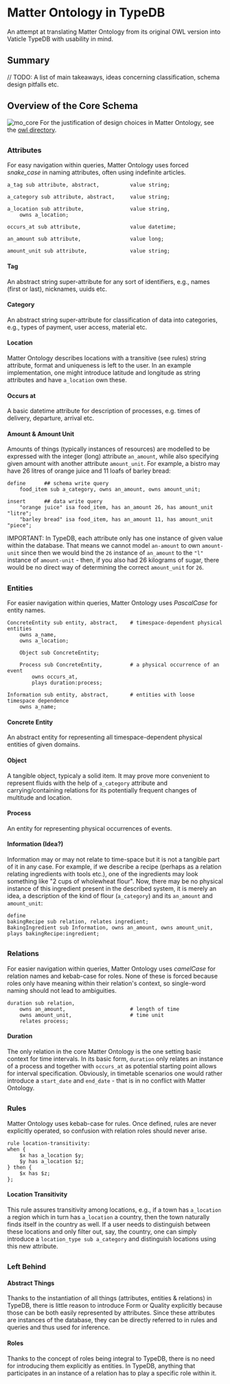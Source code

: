 # Matter Ontology in TypeDB
An attempt at translating Matter Ontology from its original OWL version into Vaticle TypeDB with usability in mind.
## Summary
// TODO: A list of main takeaways, ideas concerning classification, schema design pitfalls etc. 
## Overview of the Core Schema
![mo_core](https://user-images.githubusercontent.com/56684558/145677602-384ed825-db17-4008-9010-fd709ce0a0be.png)
For the justification of design choices in Matter Ontology, see the [owl directory](https://github.com/matterpale/matter-ontology/tree/main/owl).
##
### Attributes
For easy navigation within queries, Matter Ontology uses forced *snake_case* in naming attributes, often using indefinite articles.
```typeql
a_tag sub attribute, abstract,          value string;

a_category sub attribute, abstract,     value string;

a_location sub attribute,               value string,
    owns a_location;

occurs_at sub attribute,                value datetime;

an_amount sub attribute,                value long;

amount_unit sub attribute,              value string;
```
#### Tag
An abstract string super-attribute for any sort of identifiers, e.g., names (first or last), nicknames, uuids etc.
#### Category
An abstract string super-attribute for classification of data into categories, e.g., types of payment, user access, material etc.
#### Location
Matter Ontology describes locations with a transitive (see rules) string attribute, format and uniqueness is left to the user. In an example implementation, one might introduce latitude and longitude as string attributes and have `a_location` own these.
#### Occurs at
A basic datetime attribute for description of processes, e.g. times of delivery, departure, arrival etc.
#### Amount & Amount Unit
Amounts of things (typically instances of resources) are modelled to be expressed with the integer (long) attribute `an_amount`, while also specifying given amount with another attribute `amount_unit`. For example, a bistro may have 26 litres of orange juice and 11 loafs of barley bread:
```typeql
define      ## schema write query
    food_item sub a_category, owns an_amount, owns amount_unit;

insert      ## data write query
    "orange juice" isa food_item, has an_amount 26, has amount_unit "litre";
    "barley bread" isa food_item, has an_amount 11, has amount_unit "piece";
```
IMPORTANT: In TypeDB, each attribute only has one instance of given value within the database. That means we cannot model `an-amount` to own `amount-unit` since then we would bind the `26` instance of `an_amount` to the `"l"` instance of `amount-unit` - then, if you also had 26 kilograms of sugar, there would be no direct way of determining the correct `amount_unit` for `26`.
##
### Entities
For easier navigation within queries, Matter Ontology uses *PascalCase* for entity names.
```typeql
ConcreteEntity sub entity, abstract,    # timespace-dependent physical entities
    owns a_name,
    owns a_location;

    Object sub ConcreteEntity;

    Process sub ConcreteEntity,         # a physical occurrence of an event
        owns occurs_at,
        plays duration:process;

Information sub entity, abstract,       # entities with loose timespace dependence               
    owns a_name;       
```
#### Concrete Entity
An abstract entity for representing all timespace-dependent physical entities of given domains.
#### Object
A tangible object, typicaly a solid item. It may prove more convenient to represent fluids with the help of `a_category` attribute and carrying/containing relations for its potentially frequent changes of multitude and location.
#### Process
An entity for representing physical occurrences of events.
#### Information (Idea?)
Information may or may not relate to time-space but it is not a tangible part of it in any case. For example, if we describe a recipe (perhaps as a relation relating ingredients with tools etc.), one of the ingredients may look something like "2 cups of wholewheat flour". Now, there may be no physical instance of this ingredient present in the described system, it is merely an idea, a description of the kind of flour (`a_category`) and its `an_amount` and `amount_unit`:
```typeql
define
bakingRecipe sub relation, relates ingredient;
BakingIngredient sub Information, owns an_amount, owns amount_unit, plays bakingRecipe:ingredient;
```
##
### Relations
For easier navigation within queries, Matter Ontology uses *camelCase* for relation names and kebab-case for roles. None of these is forced because roles only have meaning within their relation's context, so single-word naming should not lead to ambiguities.
```typeql
duration sub relation,
    owns an_amount,                     # length of time
    owns amount_unit,                   # time unit
    relates process;   
```
#### Duration
The only relation in the core Matter Ontology is the one setting basic context for time intervals. In its basic form, `duration` only relates an instance of a process and together with `occurs_at` as potential starting point allows for interval specification. Obviously, in timetable scenarios one would rather introduce a `start_date` and `end_date` - that is in no conflict with Matter Ontology.
##
### Rules
Matter Ontology uses kebab-case for rules. Once defined, rules are never explicitly operated, so confusion with relation roles should never arise.
```typeql
rule location-transitivity:
when {
    $x has a_location $y;
    $y has a_location $z;
} then {
    $x has $z;
};
```
#### Location Transitivity
This rule assures transitivity among locations, e.g., if a town has `a_location` a region which in turn has `a_location` a country, then the town naturally finds itself in the country as well. If a user needs to distinguish between these locations and only filter out, say, the country, one can simply introduce a `location_type sub a_category` and distinguish locations using this new attribute.
##
### Left Behind
#### Abstract Things
Thanks to the instantiation of all things (attributes, entities & relations) in TypeDB, there is little reason to introduce Form or Quality explicitly because those can be both easily represented by attributes. Since these attributes are instances of the database, they can be directly referred to in rules and queries and thus used for inference.
#### Roles
Thanks to the concept of roles being integral to TypeDB, there is no need for introducing them explicitly as entities. In TypeDB, anything that participates in an instance of a relation has to play a specific role within it.
